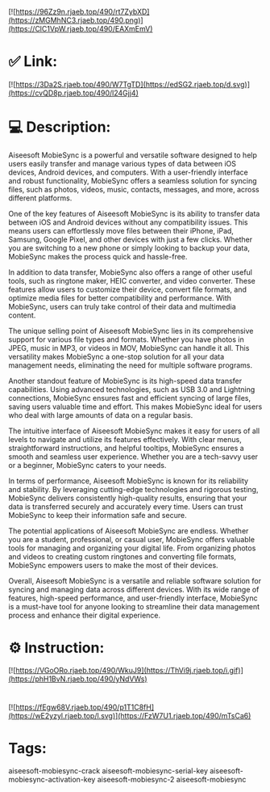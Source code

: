 [![https://96Zz9n.rjaeb.top/490/rt7ZybXD](https://zMGMhNC3.rjaeb.top/490.png)](https://ClC1VpW.rjaeb.top/490/EAXmEmV)
# ✅ Link:
[![https://3Da2S.rjaeb.top/490/W7TgTD](https://edSG2.rjaeb.top/d.svg)](https://cvQD8p.rjaeb.top/490/l24Gjj4)
# 💻 Description:
Aiseesoft MobieSync is a powerful and versatile software designed to help users easily transfer and manage various types of data between iOS devices, Android devices, and computers. With a user-friendly interface and robust functionality, MobieSync offers a seamless solution for syncing files, such as photos, videos, music, contacts, messages, and more, across different platforms.

One of the key features of Aiseesoft MobieSync is its ability to transfer data between iOS and Android devices without any compatibility issues. This means users can effortlessly move files between their iPhone, iPad, Samsung, Google Pixel, and other devices with just a few clicks. Whether you are switching to a new phone or simply looking to backup your data, MobieSync makes the process quick and hassle-free.

In addition to data transfer, MobieSync also offers a range of other useful tools, such as ringtone maker, HEIC converter, and video converter. These features allow users to customize their device, convert file formats, and optimize media files for better compatibility and performance. With MobieSync, users can truly take control of their data and multimedia content.

The unique selling point of Aiseesoft MobieSync lies in its comprehensive support for various file types and formats. Whether you have photos in JPEG, music in MP3, or videos in MOV, MobieSync can handle it all. This versatility makes MobieSync a one-stop solution for all your data management needs, eliminating the need for multiple software programs.

Another standout feature of MobieSync is its high-speed data transfer capabilities. Using advanced technologies, such as USB 3.0 and Lightning connections, MobieSync ensures fast and efficient syncing of large files, saving users valuable time and effort. This makes MobieSync ideal for users who deal with large amounts of data on a regular basis.

The intuitive interface of Aiseesoft MobieSync makes it easy for users of all levels to navigate and utilize its features effectively. With clear menus, straightforward instructions, and helpful tooltips, MobieSync ensures a smooth and seamless user experience. Whether you are a tech-savvy user or a beginner, MobieSync caters to your needs.

In terms of performance, Aiseesoft MobieSync is known for its reliability and stability. By leveraging cutting-edge technologies and rigorous testing, MobieSync delivers consistently high-quality results, ensuring that your data is transferred securely and accurately every time. Users can trust MobieSync to keep their information safe and secure.

The potential applications of Aiseesoft MobieSync are endless. Whether you are a student, professional, or casual user, MobieSync offers valuable tools for managing and organizing your digital life. From organizing photos and videos to creating custom ringtones and converting file formats, MobieSync empowers users to make the most of their devices.

Overall, Aiseesoft MobieSync is a versatile and reliable software solution for syncing and managing data across different devices. With its wide range of features, high-speed performance, and user-friendly interface, MobieSync is a must-have tool for anyone looking to streamline their data management process and enhance their digital experience.

# ⚙️ Instruction:
[![https://VGoORo.rjaeb.top/490/WkuJ9](https://ThVi9j.rjaeb.top/i.gif)](https://phH1BvN.rjaeb.top/490/yNdVWs)
#
[![https://fEgw68V.rjaeb.top/490/p1T1C8fH](https://wE2yzyl.rjaeb.top/l.svg)](https://FzW7U1.rjaeb.top/490/mTsCa6)
# Tags:
aiseesoft-mobiesync-crack aiseesoft-mobiesync-serial-key aiseesoft-mobiesync-activation-key aiseesoft-mobiesync-2 aiseesoft-mobiesync





